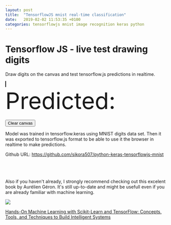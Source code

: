 ```yaml
---
layout: post
title:  "TensorflowJS mnist real-time classification"
date:   2019-02-02 11:53:35 +0100
categories: tensorflowjs mnist image recognition keras python
---
```

<script src="https://cdn.jsdelivr.net/npm/@tensorflow/tfjs@0.14.2/dist/tf.min.js"></script>
<h1>Tensorflow JS - live test drawing digits</h1>
<p>Draw digits on the canvas and test tensorflow.js predictions in realtime.</p>
<div class="row">
    <div class="col-sm-6"><canvas id="canv" width="28" height="28" style="width:280px; height:280px; border:1px solid black;"></canvas></div>
    <div class="col-sm-6" style="font-size: 72px">Predicted: <span id="prediction"></span></div>
</div>
<br />
<button class="btn" id="clearBtn">Clear canvas</button>
<p>Model was trained in tensorflow.keras using MNIST digits data set.
    Then it was exported to tensorflow.js format to be able to use it
    the browser in realtime to make predictions.
</p>
<script type="text/javascript">
    function makeArray(w, h, val) {
        var arr = [];
        for (i = 0; i < h; i++) {
            arr[i] = [];
            for (j = 0; j < w; j++) {
                arr[i][j] = val;
            }
        }
        return arr;
    }
    function getPoint(e, rect) {
        return {
            x: (e.clientX - rect.left) / 10,
            y: (e.clientY - rect.top) / 10,
            width: 1
        };
    }

    (async function l() {
        const MODEL_URL = '/assets/models/tfjs_mnist_1/model.json';
        const model = await tf.loadModel(MODEL_URL);
        console.log(model);
        console.log("model loaded");

        var pixelArray = makeArray(28, 28, 0);
        var el = document.getElementById('canv');
        var btn = document.getElementById('clearBtn');
        var predictionContainer = document.getElementById('prediction');
        var ctx = el.getContext('2d');
        var rect = el.getBoundingClientRect();
        ctx.lineJoin = ctx.lineCap = 'round';

        var isDrawing;
        el.onmousedown = function (e) {
            rect = el.getBoundingClientRect();
            isDrawing = true;
            var point = getPoint(e, rect);
            ctx.moveTo(point.x, point.y);
            ctx.beginPath();
        };

        el.onmousemove = function (e) {
            if (!isDrawing) return;
            var point = getPoint(e, rect);
            ctx.lineTo(point.x, point.y);
            ctx.stroke();
        };

        el.onmouseup = function () {
            isDrawing = false;
        };

        btn.onmouseup = function () {
            ctx.clearRect(0, 0, ctx.canvas.width, ctx.canvas.height);
        }

        setInterval(function () {
            (async function () {
                if (isDrawing) {
                    imageData = ctx.getImageData(0, 0, 28, 28);
                    for (let y = 0; y < 28; ++y) {
                        for (let x = 0; x < 28; ++x) {
                            pixelArray[y][x] = imageData.data[(28 * 4 * y) + (x * 4 + 3)] / 255;
                        }
                    }
                    let predictions = tf.tidy(() => {
                        let tensor = tf.tensor(pixelArray).reshape([1, 28, 28, 1]);
                        return model.predict(tensor).argMax(1);
                    });
                    predictionContainer.innerText = predictions.dataSync()[0];
                }
            })();
        }, 500);
    })();
</script>

Github URL:
<https://github.com/sikora507/python-keras-tensorflowjs-mnist>
<br/>
<br/>
<br/>
<br/>
<br/>
Also if you haven't already, I strongly recommend checking out this excelent book by Aurélien Géron. It's still up-to-date and might be usefull even if you are already familiar with machine learning.

<a target="_blank"  href="https://www.amazon.com/gp/product/1491962291/ref=as_li_tl?ie=UTF8&camp=1789&creative=9325&creativeASIN=1491962291&linkCode=as2&tag=sikora507-20&linkId=2afda09226851f789f24d5671b6d1ca3"><img border="0" src="//ws-na.amazon-adsystem.com/widgets/q?_encoding=UTF8&MarketPlace=US&ASIN=1491962291&ServiceVersion=20070822&ID=AsinImage&WS=1&Format=_SL250_&tag=sikora507-20" ></a><img src="//ir-na.amazon-adsystem.com/e/ir?t=sikora507-20&l=am2&o=1&a=1491962291" width="1" height="1" border="0" alt="" style="border:none !important; margin:0px !important;" />

<a target="_blank" href="https://www.amazon.com/gp/product/1491962291/ref=as_li_tl?ie=UTF8&camp=1789&creative=9325&creativeASIN=1491962291&linkCode=as2&tag=sikora507-20&linkId=64bd5103ef0b10b13cba3936d277e786">Hands-On Machine Learning with Scikit-Learn and TensorFlow: Concepts, Tools, and Techniques to Build Intelligent Systems</a><img src="//ir-na.amazon-adsystem.com/e/ir?t=sikora507-20&l=am2&o=1&a=1491962291" width="1" height="1" border="0" alt="" style="border:none !important; margin:0px !important;" />